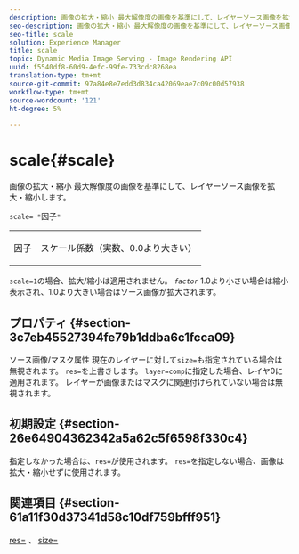 ```yaml
---
description: 画像の拡大・縮小 最大解像度の画像を基準にして、レイヤーソース画像を拡大・縮小します。
seo-description: 画像の拡大・縮小 最大解像度の画像を基準にして、レイヤーソース画像を拡大・縮小します。
seo-title: scale
solution: Experience Manager
title: scale
topic: Dynamic Media Image Serving - Image Rendering API
uuid: f5540df8-60d9-4efc-99fe-733cdc8268ea
translation-type: tm+mt
source-git-commit: 97a84e8e7edd3d834ca42069eae7c09c00d57938
workflow-type: tm+mt
source-wordcount: '121'
ht-degree: 5%

---
```



# scale{#scale}

画像の拡大・縮小 最大解像度の画像を基準にして、レイヤーソース画像を拡大・縮小します。

`scale= *`因子`*`

<table id="simpletable_AC596A87494A4213A7D1C76612E8F2FD"> 
 <tr class="strow"> 
  <td class="stentry"> <p><span class="varname"> 因子</span> </p> </td> 
  <td class="stentry"> <p>スケール係数（実数、0.0より大きい） </p></td> 
 </tr> 
</table>

`scale=1`の場合、拡大/縮小は適用されません。 *`factor`* 1.0より小さい場合は縮小表示され、1.0より大きい場合はソース画像が拡大されます。

## プロパティ {#section-3c7eb45527394fe79b1ddba6c1fcca09}

ソース画像/マスク属性 現在のレイヤーに対して`size=`も指定されている場合は無視されます。 `res=`を上書きします。 `layer=comp`に指定した場合、レイヤ0に適用されます。 レイヤーが画像またはマスクに関連付けられていない場合は無視されます。

## 初期設定 {#section-26e64904362342a5a62c5f6598f330c4}

指定しなかった場合は、`res=`が使用されます。 `res=`を指定しない場合、画像は拡大・縮小せずに使用されます。

## 関連項目 {#section-61a11f30d37341d58c10df759bfff951}

[res=](../../../../../is-api/http-ref/image-serving-api-ref/c-http-protocol-reference/c-command-reference/r-res.md#reference-3d6fe416801148dea0f786f2b5169e55) 、 [size=](../../../../../is-api/http-ref/image-serving-api-ref/c-http-protocol-reference/c-data-types/r-size.md#reference-04d383f32c7b4003bed9978cb854747b)
